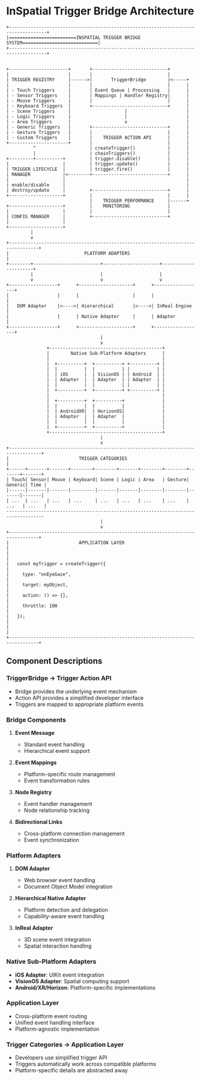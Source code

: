 # InSpatial Trigger Bridge Architecture

```ascii
+------------------------------------------------------------------------------------+
|=========================INSPATIAL TRIGGER BRIDGE SYSTEM============================|
+------------------------------------------------------------------------------------+


+----------------------+       +----------------------------+
|                      |       |                            |
| TRIGGER REGISTRY     |------>|       TriggerBridge        |<-----+
|                      |       |                            |      |
| - Touch Triggers     |       | Event Queue | Processing   |      |
| - Sensor Triggers    |       | Mappings | Handler Registry|      |
| - Mouse Triggers     |       |                            |      |
| - Keyboard Triggers  |       +----------------------------+      |
| - Scene Triggers     |                    |                      |
| - Logic Triggers     |                    |                      |
| - Area Triggers      |                    v                      |
| - Generic Triggers   |       +----------------------------+      |
| - Gesture Triggers   |       |                            |      |
| - Custom Triggers    |       |    TRIGGER ACTION API      |      |
+----------------------+       |                            |      |
          ^                    | createTrigger()            |      |
          |                    | chainTriggers()            |      |
+---------+----------+         | trigger.disable()          |      |
|                    |         | trigger.update()           |      |
| TRIGGER LIFECYCLE  |         | trigger.fire()             |      |
| MANAGER            |<--------+----------------------------+      |
|                    |                                             |
| enable/disable     |                                             |
| destroy/update     |         +----------------------------+      |
+--------------------+         |                            |      |
                               |    TRIGGER PERFORMANCE     |------+
+--------------------+         |    MONITORING              |
|                    |         |                            |
| CONFIG MANAGER     |         +----------------------------+
|                    |
+--------------------+
         |
         v
+---------------------------------------------------------------------------------+
|                            PLATFORM ADAPTERS                                    |
+--------+-------------------------+---------------------+----------------------+
         |                         |                     |
         v                         v                     v
+------------------+      +--------------------+      +------------------+
|                  |      |                    |      |                  |
|   DOM Adapter    |<---->| Hierarchical       |<---->| InReal Engine    |
|                  |      | Native Adapter     |      | Adapter          |
+------------------+      +--------------------+      +------------------+
                                   |
                                   v
               +------------------------------------------+
               |        Native Sub-Platform Adapters      |
               |                                          |
               |  +----------+  +----------+ +----------+ |
               |  |          |  |          | |          | |
               |  | iOS      |  | VisionOS | | Android  | |
               |  | Adapter  |  | Adapter  | | Adapter  | |
               |  |          |  |          | |          | |
               |  +----------+  +----------+ +----------+ |
               |                                          |
               |  +----------+  +----------+              |
               |  |          |  |          |              |
               |  | AndroidXR|  | HorizonOS|              |
               |  | Adapter  |  | Adapter  |              |
               |  |          |  |          |              |
               |  +----------+  +----------+              |
               +------------------------------------------+
                                   |
                                   v
+----------------------------------------------------------------------------------+
|                          TRIGGER CATEGORIES                                      |
+------+-------+-------+--------+--------+-------+--------+--------+-------+-------+
| Touch| Sensor| Mouse | Keyboard| Scene | Logic | Area   | Gesture| Generic| Time |
|------|-------|-------|---------|-------|-------|--------|--------|-------|-------|
| ...  | ...   | ...   | ...     | ...   | ...   | ...    | ...    | ...   | ...   |
------------------------------------------------------------------------------------
                                   |
                                   v
+---------------------------------------------------------------------------------+
|                          APPLICATION LAYER                                      |
|                                                                                 |
|   const myTrigger = createTrigger({                                             |
|     type: "onEyeGaze",                                                          |
|     target: myObject,                                                           |
|     action: () => {},                                                           |
|     throttle: 100                                                               |
|   });                                                                           |
|                                                                                 |
+---------------------------------------------------------------------------------+
```

## Component Descriptions

### TriggerBridge → Trigger Action API
- Bridge provides the underlying event mechanism
- Action API provides a simplified developer interface
- Triggers are mapped to appropriate platform events

### Bridge Components
1. **Event Message**
   - Standard event handling
   - Hierarchical event support

2. **Event Mappings**
   - Platform-specific route management
   - Event transformation rules

3. **Node Registry**
   - Event handler management
   - Node relationship tracking

4. **Bidirectional Links**
   - Cross-platform connection management
   - Event synchronization

### Platform Adapters
1. **DOM Adapter**
   - Web browser event handling
   - Document Object Model integration

2. **Hierarchical Native Adapter**
   - Platform detection and delegation
   - Capability-aware event handling

3. **InReal Adapter**
   - 3D scene event integration
   - Spatial interaction handling

### Native Sub-Platform Adapters
- **iOS Adapter**: UIKit event integration
- **VisionOS Adapter**: Spatial computing support
- **Android/XR/Horizon**: Platform-specific implementations

### Application Layer
- Cross-platform event routing
- Unified event handling interface
- Platform-agnostic implementation 

### Trigger Categories → Application Layer
- Developers use simplified trigger API
- Triggers automatically work across compatible platforms
- Platform-specific details are abstracted away